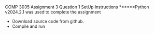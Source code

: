 COMP 3005 Assignment 3 Question 1
SetUp Instructions
******Python v2024.2.1 was used to complete the assignment
- Download source code from github.
- Compile and run
